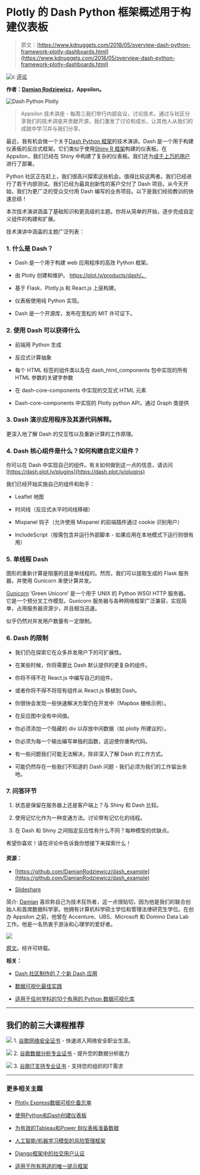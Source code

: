 # Plotly 的 Dash Python 框架概述用于构建仪表板

> 原文：[https://www.kdnuggets.com/2018/05/overview-dash-python-framework-plotly-dashboards.html](https://www.kdnuggets.com/2018/05/overview-dash-python-framework-plotly-dashboards.html)

![c](../Images/3d9c022da2d331bb56691a9617b91b90.png) [评论](#comments)

**作者：[Damian Rodziewicz](https://appsilondatascience.com/blog)，Appsilon。**

![Dash Python Plotly](../Images/aeca29c2f5f5eeea4b4e8be99251c696.png)

> Appsilon 技术讲座 - 每周三我们举行内部会议，讨论技术。通过与社区分享我们的技术讲座并贡献开源，我们激发了讨论和成长，让其他人从我们的成就中学习并与我们分享。

最近，我有机会做一个关于[Dash Python 框架](https://plot.ly/products/dash/)的技术演讲。Dash 是一个用于构建仪表板的反应式框架。它们类似于使用[Shiny R 框架](https://appsilondatascience.com/blog/rstats/2016/12/28/make-shiny-awesome.html)构建的仪表板。在 Appsilon，我们已经在 Shiny 中构建了复杂的仪表板。我们还为[成千上万的用户](https://appsilondatascience.com/blog/rstats/2017/10/17/scaling-shiny.html)进行了部署。

Python 社区正在赶上，我们很高兴探索这些机会。值得比较这两者。我们已经进行了若干内部测试。我们已经为最具创新性的客户交付了 Dash 项目。从今天开始，我们为更广泛的受众交付用 Dash 编写的业务项目。以下是我们经验教训的快速总结！

本次技术演讲涵盖了基础知识和更高级的主题。你将从简单的开始，逐步完成自定义组件的构建和扩展。

技术演讲中涵盖的主题广泛列表：

### 1\. 什么是 Dash？

+   Dash 是一个用于构建 web 应用程序的高效 Python 框架。

+   由 Plotly 创建和维护。 https://plot.ly/products/dash/。

+   基于 Flask、Plotly.js 和 React.js 上层构建。

+   仪表板使用纯 Python 实现。

+   Dash 是一个开源库，发布在宽松的 MIT 许可证下。

### 2\. 使用 Dash 可以获得什么

+   前端用 Python 生成

+   反应式计算抽象

+   每个 HTML 标签的组件类以及在 dash_html_components 包中实现的所有 HTML 参数的关键字参数

+   在 dash-core-components 中实现的交互式 HTML 元素

+   Dash-core-components 中实现的 Plotly python API，通过 Graph 类提供

### 3\. Dash 演示应用程序及其源代码解释。

更深入地了解 Dash 的交互性以及重新计算的工作原理。

### 4\. Dash 核心组件是什么？如何构建自定义组件？

你可以在 Dash 中实现自己的组件。有关如何做到这一点的信息，请访问 [https://dash.plot.ly/plugins](https://dash.plot.ly/plugins)

我们已经开始实施自己的组件和助手：

+   Leaflet 地图

+   时间线（反应式水平时间线移植）

+   Mixpanel 钩子（允许使用 Mixpanel 的前端插件通过 cookie 识别用户）

+   IncludeScript（按需包含并运行外部脚本 - 如果应用在本地模式下运行则很有用）

### 5\. 单线程 Dash

图形的重新计算是阻塞的且是单线程的。然而，我们可以提取生成的 Flask 服务器，并使用 Gunicorn 来使计算并发。

[Gunicorn](http://gunicorn.org/) ‘Green Unicorn’ 是一个用于 UNIX 的 Python WSGI HTTP 服务器。它是一个预分叉工作模型。Gunicorn 服务器与各种网络框架广泛兼容，实现简单，占用服务器资源少，并且相当迅速。

似乎仍然对并发用户数量有一定限制。

### 6\. Dash 的限制

+   我们仍在探索它在众多并发用户下的可扩展性。

+   在某些时候，你将需要比 Dash 默认提供的更复杂的组件。

+   你将不得不在 React.js 中编写自己的组件。

+   或者你将不得不将现有组件从 React.js 移植到 Dash。

+   你很快会发现一些快速解决方案仍在开发中（Mapbox 栅格示例）。

+   在反应图中没有中间值。

+   你必须添加一个隐藏的 div 以存放中间数据（如 plotly 所建议的）。

+   你必须为每一个输出编写单独的函数，这迫使你重构代码。

+   有一些问题我们可能无法解决，除非深入了解 Dash 的工作方式。

+   可能仍然存在一些我们不知道的 Dash 问题 - 我们必须为我们的工作留出余地。

### 7\. 问答环节

1.  状态是保留在服务器上还是客户端上？与 Shiny 和 Dash 比较。

1.  使用记忆化作为一种变通方法。讨论带有记忆化的线程。

1.  在 Dash 和 Shiny 之间指定反应性有什么不同？每种模型的优缺点。

希望你喜欢！请在评论中告诉我你想接下来探索什么！

#### 资源：

+   [https://github.com/DamianRodziewicz/dash_example](https://github.com/DamianRodziewicz/dash_example)

+   [Slideshare](https://www.slideshare.net/secret/nnwCIXI6iBDOmG)

简介: [Damian](https://preview.appsilondatascience.com/blog) 喜欢称自己为技术狂热者，这一点很贴切，因为他是我们的联合创始人和首席数据科学家。他拥有计算机科学硕士学位和管理法律研究生学位。在创办 Appsilon 之前，他曾在 Accenture、UBS、Microsoft 和 Domino Data Lab 工作。他是一名热衷于游泳和心理学的爱好者。

![](../Images/7a5a84bee7701ded3ebc338a1c8b6859.png)

[原文](https://appsilondatascience.com/blog/rstats/2018/05/08/dash.html)。经许可转载。

**相关：**

+   [Dash 社区制作的 7 个新 Dash 应用](https://www.kdnuggets.com/2018/03/dash-apps-workshops-boston.html)

+   [数据可视化最佳实践](https://www.kdnuggets.com/2018/05/jmp-best-practices-data-visualization.html)

+   [适用于任何学科的10个有用的 Python 数据可视化库](https://www.kdnuggets.com/2016/06/python-data-visualization-libraries.html)

* * *

## 我们的前三大课程推荐

![](../Images/0244c01ba9267c002ef39d4907e0b8fb.png) 1\. [谷歌网络安全证书](https://www.kdnuggets.com/google-cybersecurity) - 快速进入网络安全职业生涯。

![](../Images/e225c49c3c91745821c8c0368bf04711.png) 2\. [谷歌数据分析专业证书](https://www.kdnuggets.com/google-data-analytics) - 提升您的数据分析能力

![](../Images/0244c01ba9267c002ef39d4907e0b8fb.png) 3\. [谷歌IT支持专业证书](https://www.kdnuggets.com/google-itsupport) - 支持您的组织的IT需求

* * *

### 更多相关主题

+   [Plotly Express数据可视化备忘单](https://www.kdnuggets.com/2023/03/plotly-express-data-visualization-cheat-sheet.html)

+   [使用Python和Dash创建仪表板](https://www.kdnuggets.com/2023/08/create-dashboard-python-dash.html)

+   [为有效的Tableau和Power BI仪表板准备数据](https://www.kdnuggets.com/2022/06/prepare-data-effective-tableau-power-bi-dashboards.html)

+   [人工智能/机器学习模型的风险管理框架](https://www.kdnuggets.com/2022/03/risk-management-framework-aiml-models.html)

+   [Django框架中的社交用户认证](https://www.kdnuggets.com/2023/01/social-user-authentication-django-framework.html)

+   [适用于所有用途的唯一提示框架](https://www.kdnuggets.com/the-only-prompting-framework-for-every-use)
